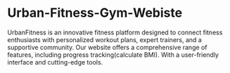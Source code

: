 # Urban-Fitness-Gym-Webiste
UrbanFitness is an innovative fitness platform designed to connect fitness enthusiasts with personalized workout plans, expert trainers, and a supportive community. Our website offers a comprehensive range of features, including progress tracking(calculate BMI). With a user-friendly interface and cutting-edge tools.

